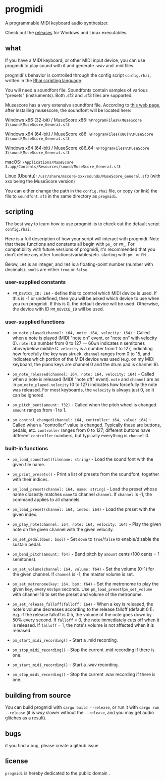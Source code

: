 # progmidi

A programmable MIDI keyboard audio synthesizer.

Check out the [releases](https://github.com/pommicket/progmidi/releases)
for Windows and Linux executables.

## what

If you have a MIDI keyboard, or other MIDI input device,
you can use progmidi to play sound with it and generate
.wav and .mid files.

progmidi's behavior is controlled through the config script `config.rhai`,
written in the [Rhai scripting language](https://rhai.rs/book/language/).

You will need a soundfont file. Soundfonts contain samples of various "presets" (instruments).
Both .sf2 and .sf3 files are supported.

Musescore has a very extensive soundfont file.
According to [this web page](https://musescore.org/en/handbook/3/soundfonts-and-sfz-files),
after installing musescore, the soundfont will be located here:

Windows x86 (32-bit) / MuseScore x86: `%ProgramFiles%\MuseScore 3\sound\MuseScore_General.sf3`

Windows x64 (64-bit) / MuseScore x86: `%ProgramFiles(x86)%\MuseScore 3\sound\MuseScore_General.sf3`

Windows x64 (64-bit) / MuseScore x86\_64: `%ProgramFiles%\MuseScore 3\sound\MuseScore_General.sf3`

macOS: `/Applications/MuseScore 3.app/Contents/Resources/sound/MuseScore_General.sf3`

Linux (Ubuntu): `/usr/share/mscore-xxx/sounds/MuseScore_General.sf3` (with xxx being the MuseScore version)

You can either change the path in the `config.rhai` file, or copy (or link) the
file to `soundfont.sf3` in the same directory as `progmidi`.

## scripting

The best way to learn how to use progmidi is to check out the default script
`config.rhai`.

Here is a full description of how your script will interact with progmidi.
Note that these functions and constants all begin with
`pm_` or `PM_`. For compatibility with future versions of progmidi,
it's recommended that you don't define any other functions/variables/etc.
starting with `pm_` or `PM_`.

Below, `i64` is an integer, and `f64` is a floating-point number (number with decimals).
`bool`s are either `true` or `false`.

### user-supplied constants

- `PM_DEVICE_ID: i64` - define this to control which MIDI device is used.
If this is -1 or undefined, then you will be asked which device
to use when you run progmidi. If this is 0, the default device
will be used. Otherwise, the device with ID `PM_DEVICE_ID` will be used.

### user-supplied functions

- `pm_note_played(channel: i64, note: i64, velocity: i64)` - Called
when a note is played (MIDI "note on" event, or "note on" with velocity 0).
`note` is a number from 0 to 127 — 60±n indicates n semitones above/below middle C.
`velocity` is a number from 1 to 127, indicating how forcefully the
key was struck.
`channel` ranges from 0 to 15, and indicates which portion of the MIDI device
was used (e.g. on my MIDI keyboard, the piano keys are channel 0 and the
drum pad is channel 9).

- `pm_note_released(channel: i64, note: i64, velocity: i64)` - Called
when a note is released (MIDI "note off" event). `note` and `channel` are as in `pm_note_played`.
`velocity` (0 to 127) indicates how forcefully the note was released.
For most keyboards, the `velocity` is always just 0, so it can be ignored.

- `pm_pitch_bent(amount: f32)` - Called when the pitch wheel
is changed. `amount` ranges from -1 to 1.

- `pm_control_changed(channel: i64, controller: i64, value: i64)` - Called
when a "controller" value is changed. Typically these are buttons, pedals,
etc. `controller` ranges from 0 to 127; different buttons have different
`controller` numbers, but typically everything is `channel` 0.

### built-in functions

- `pm_load_soundfont(filename: string)` - Load the sound font with the given file name.

- `pm_print_presets()` - Print a list of presets from the soundfont, together with their indices.

- `pm_load_preset(channel: i64, name: string)` - Load the preset whose name closestly matches 
`name` to channel `channel`. If `channel` is -1, the command applies to all channels. 

- `pm_load_preset(channel: i64, index: i64)` - Load the preset with the given index.

- `pm_play_note(channel: i64, note: i64, velocity: i64)` - Play the
given note on the given channel with the given velocity.

- `pm_set_pedal(down: bool)` - Set `down` to `true`/`false` to enable/disable the sustain pedal.

- `pm_bend_pitch(amount: f64)` - Bend pitch by `amount` cents (100 cents = 1 semitones).

- `pm_set_volume(channel: i64, volume: f64)` - Set the volume (0-1) for the given channel.
If `channel` is -1, the master volume is set.

- `pm_set_metronome(key: i64, bpm: f64)` - Set the metronome to play the given key,
every `60/bpm` seconds. Use `pm_load_preset`/`pm_set_volume` with channel 16 to set
the preset and volume of the metronome.

- `pm_set_release_falloff(falloff: i64)` - When a key is released, the note's volume
decreases according to the release falloff (default 0.1). e.g. if the
release falloff is 0.5, the volume of the note goes down by 50% every second.
If `falloff` = 0, the note immediately cuts off when it is released.
If `falloff` = 1, the note's volume is not affected when it is released.

- `pm_start_midi_recording()` - Start a .mid recording.

- `pm_stop_midi_recording()` - Stop the current .mid recording if there is one. 

- `pm_start_midi_recording()` - Start a .wav recording.

- `pm_stop_midi_recording()` - Stop the current .wav recording if there is one. 

## building from source

You can build progmidi with `cargo build --release`,
or run it with `cargo run --release` (it is *way* slower
without the `--release`, and you may get audio glitches as a result).

## bugs

if you find a bug, please create a github issue.

## license

`progmidi` is hereby dedicated to the public domain .
